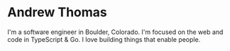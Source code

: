 # Andrew Thomas

I'm a software engineer in Boulder, Colorado. I'm focused on the web and code in TypeScript & Go. I love building things that enable people.
